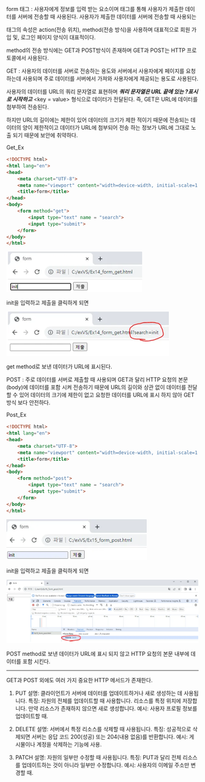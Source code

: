 form 태그 : 
사용자에게 정보를 입력 받는 요소이며 태그를 통해 사용자가 제출한 데이터를 서버에 전송할 때 사용된다. 
사용자가 제출한 데이터를 서버에 전송할 때 사용되는 <form>태그의 속성은 action(전송 위치), method(전송 방식)을 사용하며 대표적으로 회원 가입 및, 로그인 페이지 양식이 대표적이다. 

method의 전송 방식에는 GET과 POST방식이 존재하며 GET과 POST는 HTTP 프로토콜에서 사용된다.

GET : 
사용자의 데이터를 서버로 전송하는 용도와 서버에서 사용자에게 페이지를 요청하는데 사용되며 주로 데이터를 서버에서 가져와 사용자에게 제공되는 용도로 사용된다. 

사용자의 데이터를 URL의 쿼리 문자열로 표현하며 ***쿼리 문자열은 URL 끝에 있는 ?표시로 시작하고*** <key = value> 형식으로 데이터가 전달된다. 즉, GET은 URL에 데이터를 첨부하여 전송된다.

하지만 URL의 길이에는 제한이 있어 데이터의 크기가 제한 적이기 때문에 전송되는 데이터의 양이 제한적이고 데이터가 URL에 첨부되어 전송 하는 정보가 URL에 그대로 노출 되기 때문에 보안에 취약하다.

Get_Ex

```html
<!DOCTYPE html>
<html lang="en">
<head>
    <meta charset="UTF-8">
    <meta name="viewport" content="width=device-width, initial-scale=1.0">
    <title>form</title>
</head>
<body>
    <form method="get">
        <input type="text" name = "search">
        <input type="submit">
    </form>
</body>
</html>
```
![alt text](./img/form.img/init_get.png)

init을 입력하고 제출을 클릭하게 되면 

![alt text](./img/form.img/init_get_result.png)

get method로 보낸 데이터가 URL에 표시된다.

POST : 
주로 데이터를 서버로 제출할 때 사용되며 GET과 달리 HTTP 요청의 본문(body)에 데이터를 포함 시켜 전송하기 때문에
URL의 길이와 상관 없이 데이터를 전달할 수 있어 데이터의 크기에 제한이 없고 요청한 데이터를 URL에 표시 하지 않아
GET 방식 보다 안전하다.

Post_Ex

```html
<!DOCTYPE html>
<html lang="en">
<head>
    <meta charset="UTF-8">
    <meta name="viewport" content="width=device-width, initial-scale=1.0">
    <title>form</title>
</head>
<body>
    <form method="post">
        <input type="text" name = "search">
        <input type="submit">
    </form>
</body>
</html>
```

![alt text](./img/form.img/init_post.png)

init을 입력하고 제출을 클릭하게 되면

![alt text](./img/form.img/init_post_result.png)

POST method로 보낸 데이터가 URL에 표시 되지 않고 HTTP 요청의 본문 내부에 데이터를 포함 시킨다.

___
GET과 POST 외에도 여러 가지 중요한 HTTP 메서드가 존재한다.

1. PUT
설명: 클라이언트가 서버에 데이터를 업데이트하거나 새로 생성하는 데 사용됩니다.
특징:
자원의 전체를 업데이트할 때 사용합니다.
리소스를 특정 위치에 저장합니다. 만약 리소스가 존재하지 않으면 새로 생성합니다.
예시: 사용자 프로필 정보를 업데이트할 때.

2. DELETE
설명: 서버에서 특정 리소스를 삭제할 때 사용됩니다.
특징: 성공적으로 삭제되면 서버는 응답 코드 200(성공) 또는 204(내용 없음)를 반환합니다.
예시: 게시물이나 계정을 삭제하는 기능에 사용.

3. PATCH
설명: 자원의 일부만 수정할 때 사용됩니다.
특징: PUT과 달리 전체 리소스를 업데이트하는 것이 아니라 일부만 수정합니다.
예시: 사용자의 이메일 주소만 변경할 때.
